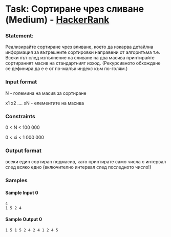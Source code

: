 # Task: Сортиране чрез сливане (Medium) - [HackerRank](<https://www.hackerrank.com/contests/sda-ttest-2/challenges/challenge-1635/problem>)


### Statement:

Реализирайте сортиране чрез вливане, което да изкарва детайлна информация за вътрешните сортировки направени от алгоритъма т.е. Всеки път след изпълнение на сливане на два масива принтирайте сортираният масив на стандартният изход. (Рекурсивното обхождане се дефинира да е е от по-малък индекс към по-голям.)


### Input format

N - големина на масив за сортиране

x1 x2 …. xN - елементите на масива


### Constraints

0 < N < 100 000 

0 < xi < 1 000 000


### Output format

всеки един сортиран подмасив, като принтирате само числа с интервал след всяко едно (включително интервал след последното число!)


### Samples


#### Sample Input 0
```
4
1 5 2 4
```

#### Sample Output 0
```
1 5 1 5 2 4 2 4 1 2 4 5 
```
